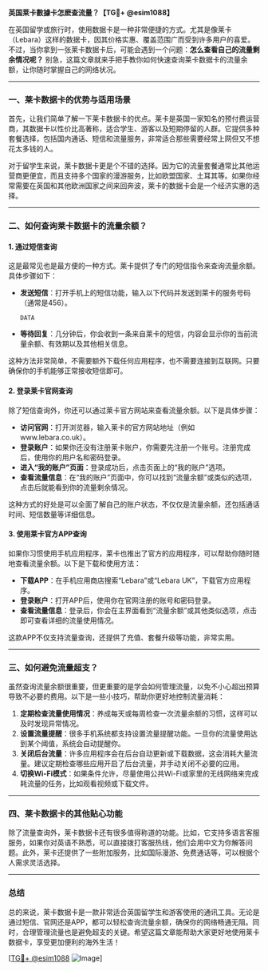 **英国莱卡數據卡怎麽查流量？【TG💪+ @esim1088】**

在英国留学或旅行时，使用数据卡是一种非常便捷的方式。尤其是像莱卡（Lebara）这样的数据卡，因其价格实惠、覆盖范围广而受到许多用户的喜爱。不过，当你拿到一张莱卡数据卡后，可能会遇到一个问题：**怎么查看自己的流量剩余情况呢？** 别急，这篇文章就来手把手教你如何快速查询莱卡数据卡的流量余额，让你随时掌握自己的网络状况。

---

### 一、莱卡数据卡的优势与适用场景

首先，让我们简单了解一下莱卡数据卡的优点。莱卡是英国一家知名的预付费运营商，其数据卡以性价比高著称，适合学生、游客以及短期停留的人群。它提供多种套餐选择，包括国内通话、短信和流量服务，非常适合那些需要经常上网但又不想花太多钱的人。

对于留学生来说，莱卡数据卡更是个不错的选择。因为它的流量套餐通常比其他运营商更便宜，而且支持多个国家的漫游服务，比如欧盟国家、土耳其等。如果你经常需要在英国和其他欧洲国家之间来回奔波，莱卡的数据卡会是一个经济实惠的选择。

---

### 二、如何查询莱卡数据卡的流量余额？

#### 1. 通过短信查询
这是最常见也是最方便的一种方式。莱卡提供了专门的短信指令来查询流量余额。具体步骤如下：

- **发送短信**：打开手机上的短信功能，输入以下代码并发送到莱卡的服务号码（通常是456）。  
  ```
  DATA
  ```
- **等待回复**：几分钟后，你会收到一条来自莱卡的短信，内容会显示你的当前流量余额、有效期以及其他相关信息。

这种方法非常简单，不需要额外下载任何应用程序，也不需要连接到互联网。只要确保你的手机能够正常接收短信即可。

#### 2. 登录莱卡官网查询
除了短信查询外，你还可以通过莱卡官方网站来查看流量余额。以下是具体步骤：

- **访问官网**：打开浏览器，输入莱卡的官方网站地址（例如www.lebara.co.uk）。  
- **登录账户**：如果你还没有注册莱卡账户，你需要先注册一个账号。注册完成后，使用你的用户名和密码登录。  
- **进入“我的账户”页面**：登录成功后，点击页面上的“我的账户”选项。  
- **查看流量信息**：在“我的账户”页面中，你可以找到“流量余额”或类似的选项，点击后就能看到你的流量剩余情况。

这种方式的好处是可以全面了解自己的账户状态，不仅仅是流量余额，还包括通话时间、短信数量等详细信息。

#### 3. 使用莱卡官方APP查询
如果你习惯使用手机应用程序，莱卡也推出了官方的应用程序，可以帮助你随时随地查看流量余额。以下是下载和使用方法：

- **下载APP**：在手机应用商店搜索“Lebara”或“Lebara UK”，下载官方应用程序。  
- **登录账户**：打开APP后，使用你在官网注册的账号和密码登录。  
- **查看流量信息**：登录后，你会在主界面看到“流量余额”或其他类似选项，点击即可查看详细的流量使用情况。

这款APP不仅支持流量查询，还提供了充值、套餐升级等功能，非常实用。

---

### 三、如何避免流量超支？

虽然查询流量余额很重要，但更重要的是学会如何管理流量，以免不小心超出预算导致不必要的费用。以下是一些小技巧，帮助你更好地控制流量消耗：

1. **定期检查流量使用情况**：养成每天或每周检查一次流量余额的习惯，这样可以及时发现异常情况。
2. **设置流量提醒**：很多手机系统都支持设置流量提醒功能。一旦你的流量使用达到某个阈值，系统会自动提醒你。
3. **关闭后台流量**：许多应用程序会在后台自动更新或下载数据，这会消耗大量流量。建议定期检查哪些应用开启了后台流量，并手动关闭不必要的应用。
4. **切换Wi-Fi模式**：如果条件允许，尽量使用公共Wi-Fi或家里的无线网络来完成耗流量的任务，比如观看视频或下载文件。

---

### 四、莱卡数据卡的其他贴心功能

除了流量查询外，莱卡数据卡还有很多值得称道的功能。比如，它支持多语言客服服务，如果你对英语不熟悉，可以直接拨打客服热线，他们会用中文为你解答问题。此外，莱卡还提供了一些附加服务，比如国际漫游、免费通话等，可以根据个人需求灵活选择。

---

### 总结

总的来说，莱卡数据卡是一款非常适合英国留学生和游客使用的通讯工具。无论是通过短信、官网还是APP，都可以轻松查询流量余额，确保你的网络畅通无阻。同时，合理管理流量也是避免超支的关键。希望这篇文章能帮助大家更好地使用莱卡数据卡，享受更加便利的海外生活！

[[TG💪+ @esim1088](https://t.me/s/esim1088) ![Image](https://i.postimg.cc/4NQfJmqS/Snipaste-2025-05-13-00-14-12.png)]
